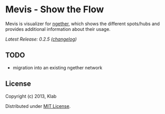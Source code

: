 Mevis - Show the Flow
=====================

Mevis is visualizer for [ngether](https://github.com/Klab-Berlin/ngether), which shows the
different spots/hubs and provides additional information about their usage.

_Latest Release: 0.2.5 ([changelog](https://github.com/Klab-Berlin/mevis/blob/master/HISTORY.md))_


## TODO

- migration into an existing ngether network



## License

Copyright (c) 2013, Klab

Distributed under [MIT License](https://github.com/Klab-Berlin/r2d2/blob/master/LICENSE).
